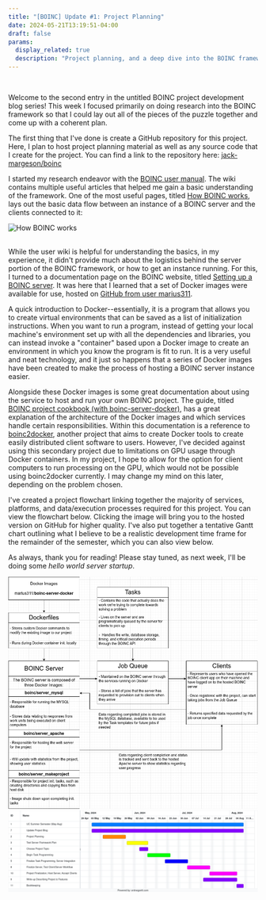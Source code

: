 ```yaml
---
title: "[BOINC] Update #1: Project Planning"
date: 2024-05-21T13:19:51-04:00
draft: false
params:
  display_related: true
  description: "Project planning, and a deep dive into the BOINC framework."
---
```


<br>

Welcome to the second entry in the untitled BOINC project development blog series! This week I focused primarily on doing research into the BOINC framework so that I could lay out all of the pieces of the puzzle together and come up with a coherent plan.

The first thing that I've done is create a GitHub repository for this project. Here, I plan to host project planning material as well as any source code that I create for the project. You can find a link to the repository here: [jack-margeson/boinc](https://github.com/jack-margeson/boinc)

I started my research endeavor with the [BOINC user manual](https://boinc.berkeley.edu/wiki/User_manual). The wiki contains multiple useful articles that helped me gain a basic understanding of the framework. One of the most useful pages, titled [How BOINC works](https://boinc.berkeley.edu/wiki/How_BOINC_works), lays out the basic data flow between an instance of a BOINC server and the clients connected to it:

<img src="https://boinc.berkeley.edu/w/images/1/14/Comm_simple3.png" alt="How BOINC works" width="700">

<br>
<br>

While the user wiki is helpful for understanding the basics, in my experience, it didn't provide much about the logistics behind the server portion of the BOINC framework, or how to get an instance running. For this, I turned to a documentation page on the BOINC website, titled [Setting up a BOINC server](https://boinc.berkeley.edu/trac/wiki/ServerIntro). It was here that I learned that a set of Docker images were available for use, hosted on [GitHub from user marius311](https://github.com/marius311/boinc-server-docker?tab=readme-ov-file).

A quick introduction to Docker--essentially, it is a program that allows you to create virtual environments that can be saved as a list of initialization instructions. When you want to run a program, instead of getting your local machine's environment set up with all the dependencies and libraries, you can instead invoke a "container" based upon a Docker image to create an environment in which you know the program is fit to run. It is a very useful and neat technology, and it just so happens that a series of Docker images have been created to make the process of hosting a BOINC server instance easier.

Alongside these Docker images is some great documentation about using the service to host and run your own BOINC project. The guide, titled [BOINC project cookbook (with boinc-server-docker)](https://github.com/marius311/boinc-server-docker/blob/master/docs/cookbook.md#creating-your-own-project), has a great explanation of the architecture of the Docker images and which services handle certain responsibilities. Within this documentation is a reference to [boinc2docker](https://github.com/marius311/boinc2docker), another project that aims to create Docker tools to create easily distributed client software to users. However, I've decided against using this secondary project due to limitations on GPU usage through Docker containers. In my project, I hope to allow for the option for client computers to run processing on the GPU, which would not be possible using boinc2docker currently. I may change my mind on this later, depending on the problem chosen.

I've created a project flowchart linking together the majority of services, platforms, and data/execution processes required for this project. You can view the flowchart below. Clicking the image will bring you to the hosted version on GitHub for higher quality. I've also put together a tentative Gantt chart outlining what I believe to be a realistic development time frame for the remainder of the semester, which you can also view below.

As always, thank you for reading! Please stay tuned, as next week, I'll be doing some _hello world server startup_.

<a href="https://github.com/jack-margeson/boinc/blob/main/project_planning/boinc.png" target="_blank">
  <img src="https://github.com/jack-margeson/boinc/blob/main/project_planning/boinc.png?raw=true" alt="Project flowchart" width="700">
</a>

<a href="https://github.com/jack-margeson/boinc/blob/main/project_planning/project_gantt.png" target="_blank">
  <img src="https://github.com/jack-margeson/boinc/blob/main/project_planning/project_gantt.png?raw=true" alt="Project Gantt chart" width="700">
</a>
